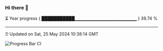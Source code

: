 ### Hi there 👋

⏳ Year progress { ███████████▁▁▁▁▁▁▁▁▁▁▁▁▁▁▁▁▁▁▁ } 39.74 %

---

⏰ Updated on Sat, 25 May 2024 10:38:14 GMT

![Progress Bar CI](https://github.com/IshwaranRudhara/GIT-ACTION/workflows/Progress%20Bar%20CI/badge.svg)
